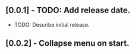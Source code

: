 ## [0.0.1] - TODO: Add release date.
* TODO: Describe initial release.
## [0.0.2] - Collapse menu on start.
